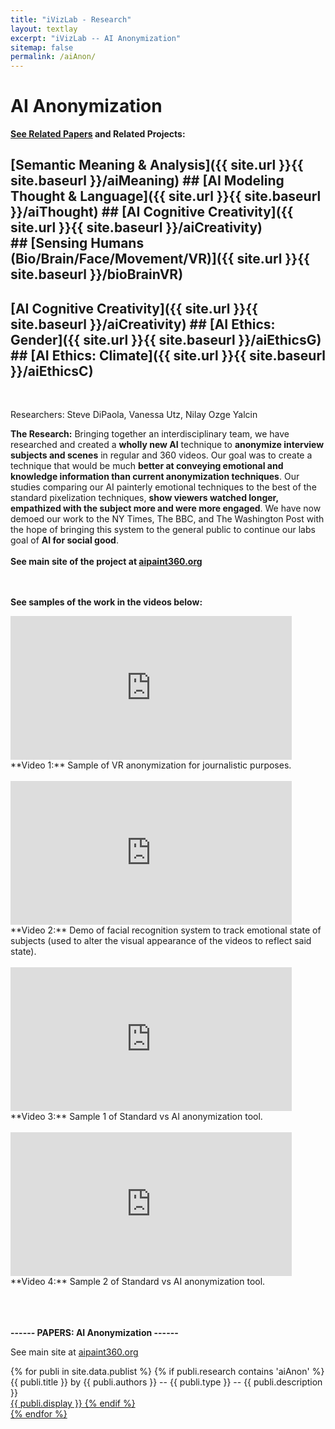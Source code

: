 ```yaml
---
title: "iVizLab - Research"
layout: textlay
excerpt: "iVizLab -- AI Anonymization"
sitemap: false
permalink: /aiAnon/
---
```


# AI Anonymization 


<strong> [See Related Papers](#paperSection) and Related Projects:</strong> <br>
 ## [Semantic Meaning & Analysis]({{ site.url }}{{ site.baseurl }}/aiMeaning) ## [AI Modeling Thought & Language]({{ site.url }}{{ site.baseurl }}/aiThought)  ## [AI Cognitive Creativity]({{ site.url }}{{ site.baseurl }}/aiCreativity) <br> ## [Sensing Humans (Bio/Brain/Face/Movement/VR)]({{ site.url }}{{ site.baseurl }}/bioBrainVR)
 ## [AI Cognitive Creativity]({{ site.url }}{{ site.baseurl }}/aiCreativity) ## [AI Ethics: Gender]({{ site.url }}{{ site.baseurl }}/aiEthicsG) ## [AI Ethics: Climate]({{ site.url }}{{ site.baseurl }}/aiEthicsC)
<br>

Researchers: Steve DiPaola, Vanessa Utz, Nilay Ozge Yalcin 


**The Research:**
Bringing together an interdisciplinary team, we have researched and created a **wholly new AI** technique to **anonymize interview subjects and scenes** in regular and 360 videos. Our goal was to create a technique that would be much **better at conveying emotional and knowledge information than current anonymization techniques**. Our studies comparing our AI painterly emotional techniques to the best of the standard pixelization techniques, **show viewers watched longer, empathized with the subject more and were more engaged**. We have now demoed our work to the NY Times, The BBC, and The Washington Post with the hope of bringing this system to the general public to continue our labs goal of **AI for social good**.
<br> <br>
**See main site of the project at [aipaint360.org](https://aipaint360.org)**
<br> <br> <br>

**See samples of the work in the videos below:**
<br>
<iframe width="450" height="230" src="https://www.youtube.com/embed/56-S-gSINgk?rel=0" frameborder="0" allowfullscreen></iframe>
**Video 1:** Sample of VR anonymization for journalistic purposes.
<br> <br>
<iframe width="450" height="230" src="https://www.youtube.com/embed/O_FaV-6hahM?rel=0" frameborder="0" allowfullscreen></iframe>
**Video 2:** Demo of facial recognition system to track emotional state of subjects (used to alter the visual appearance of the videos to reflect said state).
<br> <br>
<iframe width="450" height="230" src="https://www.youtube.com/embed/R7Y_XVq9CBI?rel=0" frameborder="0" allowfullscreen></iframe>
**Video 3:** Sample 1 of Standard vs AI anonymization tool.
<br> <br>
<iframe width="450" height="230" src="https://www.youtube.com/embed/ZOj9DUsx5Ww?rel=0" frameborder="0" allowfullscreen></iframe>
**Video 4:** Sample 2 of Standard vs AI anonymization tool.
<br> <br>


<div id="paperSection"></div>


<br><br>
**------  PAPERS: AI Anonymization   ------**

See main site at [aipaint360.org](https://aipaint360.org)

{% for publi in site.data.publist %}
  {% if publi.research contains 'aiAnon' %}
  <pubtit>{{ publi.title }}</pubtit> by
  {{ publi.authors }} --   <pubtit>{{ publi.type }}</pubtit> -- {{ publi.description }}
  <br> <a href="{{ publi.url }}">{{ publi.display }}
  {% endif %}  
{% endfor %}

